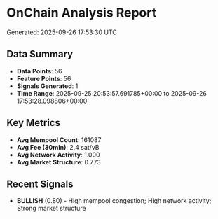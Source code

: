 # OnChain Analysis Report
Generated: 2025-09-26 17:53:30 UTC

## Data Summary
- **Data Points**: 56
- **Feature Points**: 56
- **Signals Generated**: 1
- **Time Range**: 2025-09-25 20:53:57.691785+00:00 to 2025-09-26 17:53:28.098806+00:00

## Key Metrics
- **Avg Mempool Count**: 161087
- **Avg Fee (30min)**: 2.4 sat/vB
- **Avg Network Activity**: 1.000
- **Avg Market Structure**: 0.773

## Recent Signals
- **BULLISH** (0.80) - High mempool congestion; High network activity; Strong market structure
